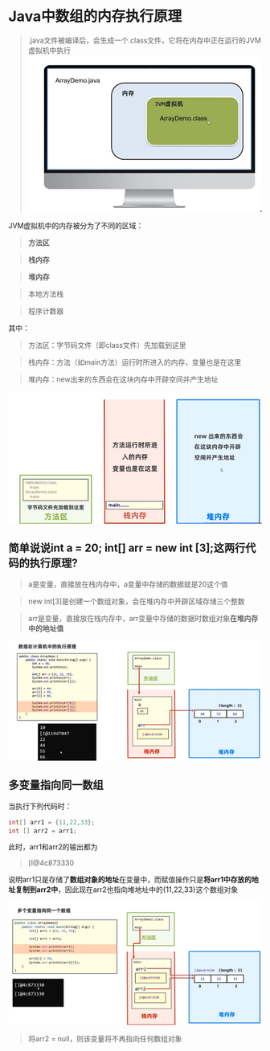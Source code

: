 # Java中数组的内存执行原理
>.java文件被编译后，会生成一个.class文件，它将在内存中正在运行的JVM虚拟机中执行
![](images/2024-02-14-17-39-50.png)

JVM虚拟机中的内存被分为了不同的区域：
>**方法区**

>**栈内存**

>**堆内存**

>本地方法栈

>程序计数器


其中：
>方法区：字节码文件（即class文件）先加载到这里

>栈内存：方法（如main方法）运行时所进入的内存，变量也是在这里

>堆内存：new出来的东西会在这块内存中开辟空间并产生地址

![](images/2024-02-14-17-44-16.png)

## 简单说说int a = 20; int[] arr = new int [3];这两行代码的执行原理?

>a是变量，直接放在栈内存中，a变量中存储的数据就是20这个值

>new int[3]是创建一个数组对象，会在堆内存中开辟区域存储三个整数

>arr是变量，直接放在栈内存中，arr变量中存储的数据时数组对象**在堆内存中的地址值**

![](images/2024-02-14-17-48-26.png)

## 多变量指向同一数组

当执行下列代码时：
```java
int[] arr1 = {11,22,33};
int [] arr2 = arr1;
```
此时，arr1和arr2的输出都为
>[I@4c873330

说明arr1只是存储了**数组对象的地址**在变量中，而赋值操作只是**将arr1中存放的地址复制到arr2中**，因此现在arr2也指向堆地址中的{11,22,33}这个数组对象

![](images/2024-02-14-18-06-59.png)

>将arr2 = null，则该变量将不再指向任何数组对象